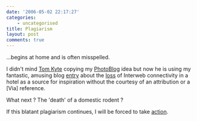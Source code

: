 ```yaml
---
date: '2006-05-02 22:17:27'
categories:
    - uncategorised
title: Plagiarism
layout: post
comments: true
---
```

...begins at home and is often misspelled.

I didn't mind [Tom Kyte](http://tkyte.blogspot.com/) copying my
[PhotoBlog](http://www.nbrightside.com/blog/2006/04/28/imitation/) idea
but now he is using my fantastic, amusing blog
[entry](http://www.nbrightside.com/blog/2006/03/29/all-coming-together/)
about the [loss](http://tkyte.blogspot.com/2006/05/no-net.html) of
Interweb connectivity in a hotel as a source for inspiration without the
courtesy of an attribution or a [Via] reference.

What next ? The 'death' of a domestic rodent ?

If this blatant plagiarism continues, I will be forced to take
[action](http://lorelle.wordpress.com/2006/04/10/what-do-you-do-when-someone-steals-your-content/).
